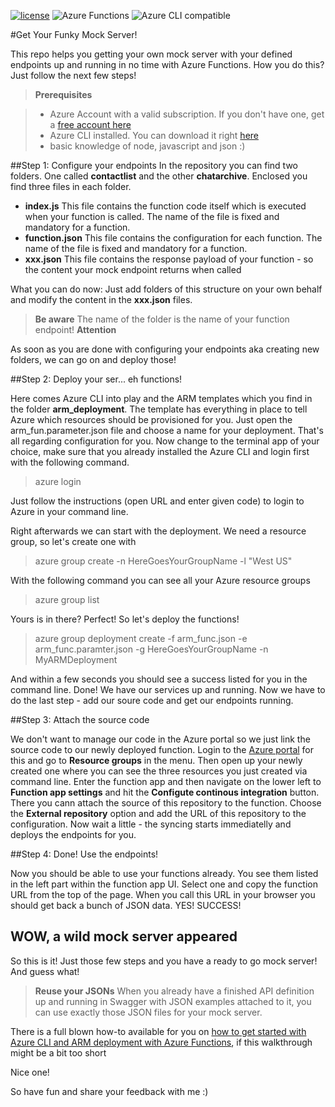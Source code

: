 [![license](https://img.shields.io/github/license/mashape/apistatus.svg?maxAge=2592000)]() <img src="https://img.shields.io/badge/azure-functions-ffba1c.svg" alt="Azure Functions" /> <img src="https://img.shields.io/badge/Azure CLI-compatible-brightgreen.svg" alt="Azure CLI compatible" /> 

#Get Your Funky Mock Server!

This repo helps you getting your own mock server with your defined endpoints up and running in no time with Azure Functions. How you do this? Just follow the next few steps!

> **Prerequisites**

> - Azure Account with a valid subscription. If you don't have one, get a [free account here](https://azure.microsoft.com)
> - Azure CLI installed. You can download it right [here](https://azure.microsoft.com/en-us/documentation/articles/xplat-cli-install)
> - basic knowledge of node, javascript and json :)

##Step 1: Configure your endpoints
In the repository you can find two folders. One called **contactlist** and the other **chatarchive**. Enclosed you find three files in each folder.

- **index.js**
This file contains the function code itself which is executed when your function is called. The name of the file is fixed and mandatory for a function.
- **function.json**
This file contains the configuration for each function. The name of the file is fixed and mandatory for a function.
- **xxx.json**
This file contains the response payload of your function - so the content your mock endpoint returns when called

What you can do now: Just add folders of this structure on your own behalf and modify the content in the **xxx.json** files.

> **Be aware**
> The name of the folder is the name of your function endpoint!
> **Attention**

As soon as you are done with configuring your endpoints aka creating new folders, we can go on and deploy those!

##Step 2: Deploy your ser... eh functions!

Here comes Azure CLI into play and the ARM templates which you find in the folder **arm_deployment**. The template has everything in place to tell Azure which resources should be provisioned for you. 
Just open the arm_fun.parameter.json file and choose a name for your deployment. That's all regarding configuration for you.
Now change to the terminal app of your choice, make sure that you already installed the Azure CLI and login first with the following command.

> azure login

Just follow the instructions (open URL and enter given code) to login to Azure in your command line.

Right afterwards we can start with the deployment. We need a resource group, so let's create one with

> azure group create -n HereGoesYourGroupName -l "West US"

With the following command you can see all your Azure resource groups

> azure group list

Yours is in there? Perfect! So let's deploy the functions!

> azure group deployment create -f arm_func.json -e arm_func.paramter.json -g HereGoesYourGroupName -n MyARMDeployment

And within a few seconds you should see a success listed for you in the command line. Done! We have our services up and running. Now we have to do the last step - add our soure code and get our endpoints running.

##Step 3: Attach the source code

We don't want to manage our code in the Azure portal so we just link the source code to our newly deployed function.
Login to the [Azure portal](https://portal.azure.com) for this and go to **Resource groups** in the menu. Then open up your newly created one where you can see the three resources you just created via command line.
Enter the function app and then navigate on the lower left to **Function app settings** and hit the **Configute continous integration** button. There you cann attach the source of this repository to the function. 
Choose the **External repository** option and add the URL of this repository to the configuration.
Now wait a little - the syncing starts immediatelly and deploys the endpoints for you.

##Step 4: Done! Use the endpoints!

Now you should be able to use your functions already. You see them listed in the left part within the function app UI. Select one and copy the function URL from the top of the page. When you call this URL in your browser you should get back a bunch of JSON data. 
YES! SUCCESS! 

## WOW, a wild mock server appeared

So this is it! Just those few steps and you have a ready to go mock server! And guess what!
> **Reuse your JSONs**
> When you already have a finished API definition up and running in Swagger with JSON examples attached to it, you can use exactly those JSON files for your mock server.

There is a full blown how-to available for you on [how to get started with Azure CLI and ARM deployment with Azure Functions](https://medium.com/@codeprincess/your-daily-business-quote-567ab8ca7d06#.cnw68kjl4), if this walkthrough might be a bit too short


Nice one! 

So have fun and share your feedback with me :)
